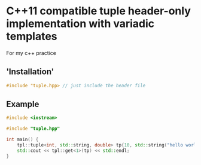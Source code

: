 # C++11 compatible tuple header-only implementation with variadic templates

For my c++ practice

## 'Installation'
```c++
#include "tuple.hpp> // just include the header file
```

## Example
```c++
#include <iostream>

#include "tuple.hpp"

int main() {
    tpl::tuple<int, std::string, double> tp{10, std::string("hello world"), 2.0};
    std::cout << tpl::get<1>(tp) << std::endl;
}
```
